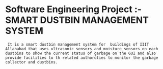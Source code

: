 # Software Engineering Project :- SMART DUSTBIN MANAGEMENT SYSTEM

     It is a smart dustbin management system for  buildings of IIIT Allahabad that uses ultrasonic sensors and moisture sensors on each dustbins to show the current status of garbage on the GUI and also provide facilities to th related authoroties to monitor the garbage collector and dustbins.
